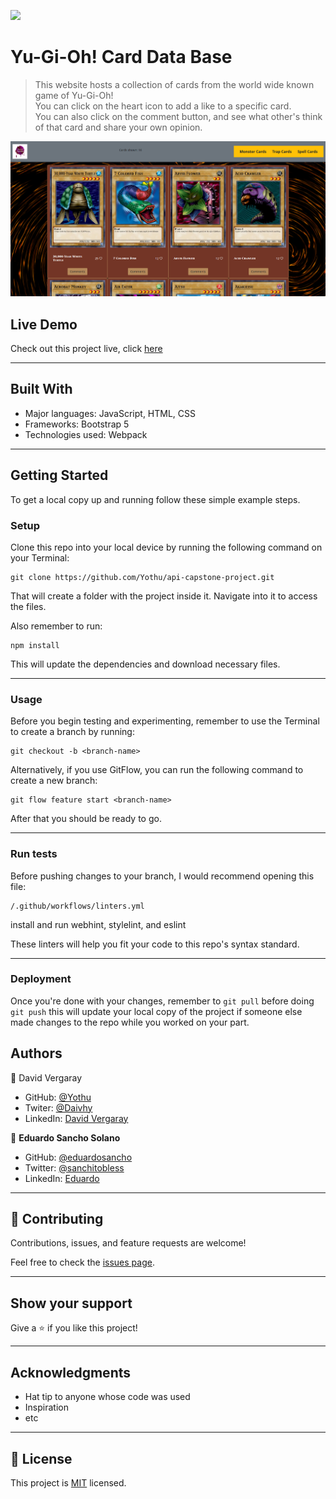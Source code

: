 ![](https://img.shields.io/badge/Microverse-blueviolet)

# Yu-Gi-Oh! Card Data Base

> This website hosts a collection of cards from the world wide known game of Yu-Gi-Oh! <br>
You can click on the heart icon to add a like to a specific card. <br>
You can also click on the comment button, and see what other's think of that card and share your own opinion.

![screenshot](app_screenshot.png)

## Live Demo

Check out this project live, click [here](https://yothu.github.io/api-capstone-project/dist/index.html)
<hr>

## Built With

- Major languages: JavaScript, HTML, CSS
- Frameworks: Bootstrap 5
- Technologies used: Webpack
<hr>

## Getting Started

To get a local copy up and running follow these simple example steps.

### Setup
Clone this repo into your local device by running the following command on your Terminal:
```
git clone https://github.com/Yothu/api-capstone-project.git
```

That will create a folder with the project inside it. Navigate into it to access the files.

Also remember to run:
```
npm install
```
This will update the dependencies and download necessary files.
<hr>

### Usage
Before you begin testing and experimenting, remember to use the Terminal to create a branch by running:
```
git checkout -b <branch-name>
```

Alternatively, if you use GitFlow, you can run the following command to create a new branch:
```
git flow feature start <branch-name>
```

After that you should be ready to go.
<hr>

### Run tests
Before pushing changes to your branch, I would recommend opening this file:

```
/.github/workflows/linters.yml
```

install and run webhint, stylelint, and eslint

These linters will help you fit your code to this repo's syntax standard.
<hr>

### Deployment
Once you're done with your changes, remember to ```git pull``` before doing ```git push``` this will update 
your local copy of the project if someone else made changes to the repo while you worked on your part.


## Authors


👤 David Vergaray

- GitHub:   [@Yothu](https://github.com/Yothu)
- Twiter:   [@Daivhy](https://twitter.com/Daivhy)
- LinkedIn: [David Vergaray](https://www.linkedin.com/in/david-vergaray-almontes-051a11127/)

👤 **Eduardo Sancho Solano**

- GitHub: [@eduardosancho](https://github.com/eduardosancho)
- Twitter: [@sanchitobless](https://twitter.com/sanchitobless)
- LinkedIn: [Eduardo](https://www.linkedin.com/in/eduardo-sancho-043641181/)
<hr>

## 🤝 Contributing

Contributions, issues, and feature requests are welcome!

Feel free to check the [issues page](../../issues/).

<hr>

## Show your support

Give a ⭐️ if you like this project!
<hr>

## Acknowledgments

- Hat tip to anyone whose code was used
- Inspiration
- etc
<hr>

## 📝 License

This project is [MIT](./MIT.md) licensed.
